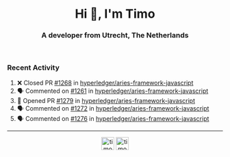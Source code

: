 <h1 align="center">Hi 👋, I'm Timo</h1>
<h3 align="center">A developer from Utrecht, The Netherlands</h3>
<br/>
<!-- https://github.com/rahuldkjain/github-profile-readme-generator --!>

<!--  <p align="left"><img src="https://github-readme-stats.vercel.app/api?username=timoglastra&show_icons=true&count_private=true&" alt="timoglastra" /></p> --!>

<!--
Github language stats
<p align="left"><img src="https://github-readme-stats.vercel.app/api/top-langs/?username=timoglastra&layout=compact" alt="timoglastra" /><p>
-->

<!-- Codestats language stats -->
<!-- <p align="left"><img src="https://codestats-readme.vercel.app/api/top-langs/?username=timoglastra&layout=compact&language_count=12" alt="timoglastra" /><p>    --!>
  
<h3>Recent Activity</h3>

<!--START_SECTION:activity-->
1. ❌ Closed PR [#1268](https://github.com/hyperledger/aries-framework-javascript/pull/1268) in [hyperledger/aries-framework-javascript](https://github.com/hyperledger/aries-framework-javascript)
2. 🗣 Commented on [#1261](https://github.com/hyperledger/aries-framework-javascript/issues/1261) in [hyperledger/aries-framework-javascript](https://github.com/hyperledger/aries-framework-javascript)
3. 💪 Opened PR [#1279](https://github.com/hyperledger/aries-framework-javascript/pull/1279) in [hyperledger/aries-framework-javascript](https://github.com/hyperledger/aries-framework-javascript)
4. 🗣 Commented on [#1272](https://github.com/hyperledger/aries-framework-javascript/issues/1272) in [hyperledger/aries-framework-javascript](https://github.com/hyperledger/aries-framework-javascript)
5. 🗣 Commented on [#1276](https://github.com/hyperledger/aries-framework-javascript/issues/1276) in [hyperledger/aries-framework-javascript](https://github.com/hyperledger/aries-framework-javascript)
<!--END_SECTION:activity-->

---

<p align="center">
<a href="https://twitter.com/timoglastra" target="blank"><img align="center" src="https://cdn.jsdelivr.net/npm/simple-icons@3.0.1/icons/twitter.svg" alt="timoglastra" height="30" width="30" /></a>
<a href="https://linkedin.com/in/timoglastra" target="blank"><img align="center" src="https://cdn.jsdelivr.net/npm/simple-icons@3.0.1/icons/linkedin.svg" alt="timoglastra" height="30" width="30" /></a>
</p>



